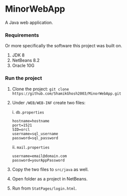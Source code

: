 # MinorWebApp
A Java web application.

### Requirements
Or more specifically the software this project was built on.
1. JDK 8
2. NetBeans 8.2
3. Oracle 10G

### Run the project
1. Clone the project: `git clone https://github.com/ShamikGhosh2003/MinorWebApp.git`
2. Under `/WEB/WEB-INF` create two files:
   
    i. `db.properties`
    ```
    hostname=hostname
    port=1521
    SID=orcl
    username=sql_username
    password=sql_password
    ```
    ii. `mail.properties`
    ```
    username=email@domain.com
    password=yourAppPassword
    ```
4. Copy the two files to `src/java` as well.
5. Open folder as a project in NetBeans.
6. Run from `StatPages/login.html`.
